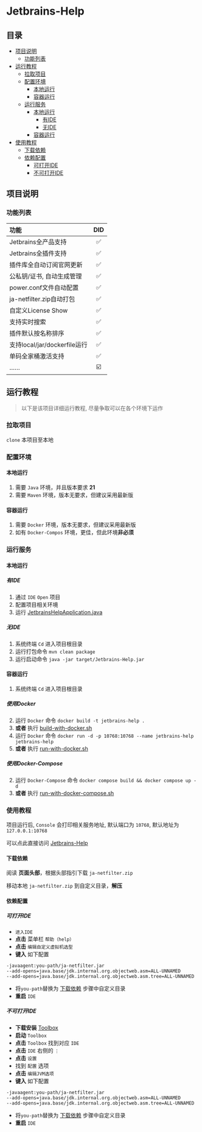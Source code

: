 # Jetbrains-Help

## 目录
- [项目说明](#项目说明)
  - [功能列表](#功能列表)
- [运行教程](#运行教程)
  - [拉取项目](#拉取项目)
  - [配置环境](#配置环境)
    - [本地运行](#本地运行)
    - [容器运行](#容器运行)
  - [运行服务](#运行服务)
    - [本地运行](#本地运行)
      - [有IDE](#有IDE)
      - [无IDE](#无IDE)
    - [容器运行](#容器运行)
- [使用教程](#使用教程)
  - [下载依赖](#下载依赖)
  - [依赖配置](#依赖配置)
    - [可打开IDE](#可打开IDE)
    - [不可打开IDE](#可打开IDE)

## 项目说明
### 功能列表

| 功能                       | DID |
|:-------------------------|:---:|
| Jetbrains全产品支持           |  ✅  |
| Jetbrains全插件支持           |  ✅  |
| 插件库全自动订阅官网更新             |  ✅  |
| 公私钥/证书, 自动生成管理           |  ✅  |
| power.conf文件自动配置         |  ✅  |
| ja-netfilter.zip自动打包     |  ✅  |
| 自定义License Show          |  ✅  |
| 支持实时搜索                   |  ✅  |
| 插件默认按名称排序                |  ✅  |
| 支持local/jar/dockerfile运行 |  ✅  |
| 单码全家桶激活支持                |  ✅  |
| ……                       | ☑️  |

## 运行教程

> 以下是该项目详细运行教程, 尽量争取可以在各个环境下运作

### 拉取项目

`clone` 本项目至本地

### 配置环境

#### 本地运行

1. 需要 `Java` 环境，并且版本要求 **21**
2. 需要 `Maven` 环境，版本无要求，但建议采用最新版

#### 容器运行
1. 需要 `Docker` 环境，版本无要求，但建议采用最新版
2. 如有 `Docker-Compos` 环境，更佳，但此环境**非必须**

### 运行服务

#### 本地运行

##### 有IDE

1. 通过 `IDE` `Open` 项目
2. 配置项目相关环境
3. 运行 [JetbrainsHelpApplication.java](src%2Fmain%2Fjava%2Fcom%2Fjetbrains%2Fhelp%2FJetbrainsHelpApplication.java)

##### 无IDE

1. 系统终端 `Cd` 进入项目根目录
2. 运行打包命令 `mvn clean package`
3. 运行启动命令 `java -jar target/Jetbrains-Help.jar`

#### 容器运行

1. 系统终端 `Cd` 进入项目根目录

##### 使用Docker
2. 运行 `Docker` 命令 `docker build -t jetbrains-help .`
3. **或者** 执行 [build-with-docker.sh](build-with-docker.sh)
4. 运行 `Docker` 命令 `docker run -d -p 10768:10768 --name jetbrains-help jetbrains-help`
5. **或者** 执行 [run-with-docker.sh](run-with-docker.sh)

##### 使用Docker-Compose

2. 运行 `Docker-Compose` 命令 `docker compose build && docker compose up -d`
3. **或者** 执行 [run-with-docker-compose.sh](run-with-docker-compose.sh)

### 使用教程

项目运行后, `Console` 会打印相关服务地址, 默认端口为 `10768`, 默认地址为 `127.0.0.1:10768`

可以点此直接访问 [Jetbrains-Help](http://127.0.0.1:10768)

#### 下载依赖

阅读 **页面头部**，根据头部指引下载 `ja-netfilter.zip`

移动本地 `ja-netfilter.zip` 到自定义目录，**解压**

#### 依赖配置

##### 可打开IDE

- `进入IDE`
- **点击** 菜单栏 `帮助（help）`
- **点击** `编辑自定义虚拟机选型`
- **键入** 如下配置
```
-javaagent:you-path/ja-netfilter.jar
--add-opens=java.base/jdk.internal.org.objectweb.asm=ALL-UNNAMED
--add-opens=java.base/jdk.internal.org.objectweb.asm.tree=ALL-UNNAMED
```
- 将`you-path`替换为 [下载依赖](#下载依赖) 步骤中自定义目录
- **重启** `IDE`

##### 不可打开IDE

- **下载安装** [Toolbox](https://www.jetbrains.com/toolbox-app/)
- **启动** `Toolbox`
- **点击** `Toolbox` 找到对应 `IDE` 
- **点击** `IDE` 右侧的 `⋮`
- **点击** `设置`
- 找到 `配置` 选项
- **点击** `编辑JVM选项`
- **键入** 如下配置
```
-javaagent:you-path/ja-netfilter.jar
--add-opens=java.base/jdk.internal.org.objectweb.asm=ALL-UNNAMED
--add-opens=java.base/jdk.internal.org.objectweb.asm.tree=ALL-UNNAMED
```
- 将`you-path`替换为 [下载依赖](#下载依赖) 步骤中自定义目录
- **重启** `IDE`

